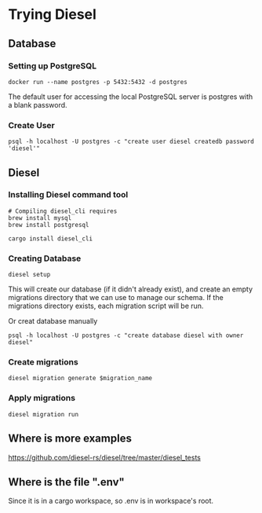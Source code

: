 # Trying Diesel

## Database

### Setting up PostgreSQL

```
docker run --name postgres -p 5432:5432 -d postgres
```

The default user for accessing the local PostgreSQL server is postgres with a blank password.

### Create User

```
psql -h localhost -U postgres -c "create user diesel createdb password 'diesel'"
```

## Diesel

### Installing Diesel command tool

```
# Compiling diesel_cli requires
brew install mysql
brew install postgresql

cargo install diesel_cli
```

### Creating Database

```
diesel setup
```

This will create our database (if it didn't already exist), and create an empty migrations directory that we can use to manage our schema. If the migrations directory exists, each migration script will be run.

Or creat database manually

```
psql -h localhost -U postgres -c "create database diesel with owner diesel"
```

### Create migrations

```
diesel migration generate $migration_name
```

### Apply migrations

```
diesel migration run
```

## Where is more examples

https://github.com/diesel-rs/diesel/tree/master/diesel_tests

## Where is the file ".env"

Since it is in a cargo workspace, so .env is in workspace's root.